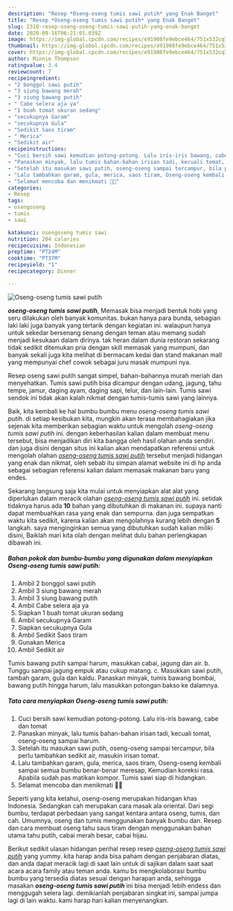 ```yaml
---
description: "Resep *Oseng-oseng tumis sawi putih* yang Enak Banget"
title: "Resep *Oseng-oseng tumis sawi putih* yang Enak Banget"
slug: 2310-resep-oseng-oseng-tumis-sawi-putih-yang-enak-banget
date: 2020-09-16T06:21:01.039Z
image: https://img-global.cpcdn.com/recipes/e91908fe9ebce464/751x532cq70/oseng-oseng-tumis-sawi-putih-foto-resep-utama.jpg
thumbnail: https://img-global.cpcdn.com/recipes/e91908fe9ebce464/751x532cq70/oseng-oseng-tumis-sawi-putih-foto-resep-utama.jpg
cover: https://img-global.cpcdn.com/recipes/e91908fe9ebce464/751x532cq70/oseng-oseng-tumis-sawi-putih-foto-resep-utama.jpg
author: Minnie Thompson
ratingvalue: 3.4
reviewcount: 7
recipeingredient:
- "2 bonggol sawi putih"
- "3 siung bawang merah"
- "3 siung bawang putih"
- " Cabe selera aja ya"
- "1 buah tomat ukuran sedang"
- "secukupnya Garam"
- "secukupnya Gula"
- "Sedikit Saos tiram"
- " Merica"
- "Sedikit air"
recipeinstructions:
- "Cuci bersih sawi kemudian potong-potong. Lalu iris-iris bawang, cabe dan tomat"
- "Panaskan minyak, lalu tumis bahan-bahan irisan tadi, kecuali tomat, oseng-oseng sampai harum."
- "Setelah itu masukan sawi putih, oseng-oseng sampai tercampur, bila perlu tambahkan sedikit air, masukin irisan tomat."
- "Lalu tambahkan garam, gula, merica, saos tiram, Oseng-oseng kembali sampai semua bumbu benar-benar meresap, Kemudian koreksi rasa. Apabila sudah pas matikan kompor. Tumis sawi siap di hidangkan."
- "Selamat mencoba dan menikmati 🥰🙏"
categories:
- Resep
tags:
- osengoseng
- tumis
- sawi

katakunci: osengoseng tumis sawi 
nutrition: 204 calories
recipecuisine: Indonesian
preptime: "PT24M"
cooktime: "PT37M"
recipeyield: "1"
recipecategory: Dinner

---
```



![*Oseng-oseng tumis sawi putih*](https://img-global.cpcdn.com/recipes/e91908fe9ebce464/751x532cq70/oseng-oseng-tumis-sawi-putih-foto-resep-utama.jpg)

<b><i>*oseng-oseng tumis sawi putih*</i></b>, Memasak bisa menjadi bentuk hobi yang seru dilakukan oleh banyak komunitas. bukan hanya para bunda, sebagian laki laki juga banyak yang tertarik dengan kegiatan ini. walaupun hanya untuk sekedar bersenang senang dengan teman atau memang sudah menjadi kesukaan dalam dirinya. tak heran dalam dunia restoran sekarang tidak sedikit ditemukan pria dengan skill memasak yang mumpuni, dan banyak sekali juga kita melihat di bermacam kedai dan stand makanan mall yang mempunyai chef cowok sebagai juru masak mumpuni nya.

Resep oseng sawi putih sangat simpel, bahan-bahannya murah meriah dan menyehatkan. Tumis sawi putih bisa dicampur dengan udang, jagung, tahu tempe, jamur, daging ayam, daging sapi, telur, dan lain-lain. Tumis sawi sendok ini tidak akan kalah nikmat dengan tumis-tumis sawi yang lainnya.

Baik, kita kembali ke hal bumbu bumbu menu <i>*oseng-oseng tumis sawi putih*</i>. di setiap kesibukan kita, mungkin akan terasa membahagiakan jika sejenak kita memberikan sebagian waktu untuk mengolah *oseng-oseng tumis sawi putih* ini. dengan keberhasilan kalian dalam membuat menu tersebut, bisa menjadikan diri kita bangga oleh hasil olahan anda sendiri. dan juga disini dengan situs ini kalian akan mendapatkan referensi untuk mengolah olahan <u>*oseng-oseng tumis sawi putih*</u> tersebut menjadi hidangan yang enak dan nikmat, oleh sebab itu simpan alamat website ini di hp anda sebagai sebagian referensi kalian dalam memasak makanan baru yang endes.


Sekarang langsung saja kita mulai untuk menyiapkan alat alat yang diperlukan dalam meracik olahan <u><i>*oseng-oseng tumis sawi putih*</i></u> ini. setidak tidaknya harus ada <b>10</b> bahan yang dibutuhkan di makanan ini. supaya nanti dapat membuahkan rasa yang enak dan sempurna. dan juga sempatkan waktu kita sedikit, karena kalian akan mengolahnya kurang lebih dengan <b>5</b> langkah. saya menginginkan semua yang dibutuhkan sudah kalian miliki disini, Baiklah mari kita olah dengan melihat dulu bahan perlengkapan dibawah ini.

<!--inarticleads1-->

##### Bahan pokok dan bumbu-bumbu yang digunakan dalam menyiapkan *Oseng-oseng tumis sawi putih*:

1. Ambil 2 bonggol sawi putih
1. Ambil 3 siung bawang merah
1. Ambil 3 siung bawang putih
1. Ambil  Cabe selera aja ya
1. Siapkan 1 buah tomat ukuran sedang
1. Ambil secukupnya Garam
1. Siapkan secukupnya Gula
1. Ambil Sedikit Saos tiram
1. Gunakan  Merica
1. Ambil Sedikit air


Tumis bawang putih sampai harum, masukkan cabai, jagung dan air. b. Tunggu sampai jagung empuk atau cukup matang. c. Masukkan sawi putih, tambah garam, gula dan kaldu. Panaskan minyak, tumis bawang bombai, bawang putih hingga harum, lalu masukkan potongan bakso ke dalamnya. 

<!--inarticleads2-->

##### Tata cara menyiapkan *Oseng-oseng tumis sawi putih*:

1. Cuci bersih sawi kemudian potong-potong. Lalu iris-iris bawang, cabe dan tomat
1. Panaskan minyak, lalu tumis bahan-bahan irisan tadi, kecuali tomat, oseng-oseng sampai harum.
1. Setelah itu masukan sawi putih, oseng-oseng sampai tercampur, bila perlu tambahkan sedikit air, masukin irisan tomat.
1. Lalu tambahkan garam, gula, merica, saos tiram, Oseng-oseng kembali sampai semua bumbu benar-benar meresap, Kemudian koreksi rasa. Apabila sudah pas matikan kompor. Tumis sawi siap di hidangkan.
1. Selamat mencoba dan menikmati 🥰🙏


Seperti yang kita ketahui, oseng-oseng merupakan hidangan khas Indonesia. Sedangkan cah merupakan cara masak ala oriental. Dari segi bumbu, terdapat perbedaan yang sangat kentara antara oseng, tumis, dan cah. Umumnya, oseng dan tumis menggunakan banyak bumbu dan. Resep dan cara membuat oseng tahu saus tiram dengan menggunakan bahan utama tahu putih, cabai merah besar, cabai hijau. 

Berikut sedikit ulasan hidangan perihal resep resep <u>*oseng-oseng tumis sawi putih*</u> yang yummy. kita harap anda bisa paham dengan penjabaran diatas, dan anda dapat meracik lagi di saat lain untuk di sajikan dalam saat saat acara acara family atau teman anda. kamu bs mengkolaborasi bumbu bumbu yang tersedia diatas sesuai dengan harapan anda, sehingga masakan <b>*oseng-oseng tumis sawi putih*</b> ini bisa menjadi lebih endess dan menggugah selera lagi. demikianlah penjabaran singkat ini, sampai jumpa lagi di lain waktu. kami harap hari kalian menyenangkan.
